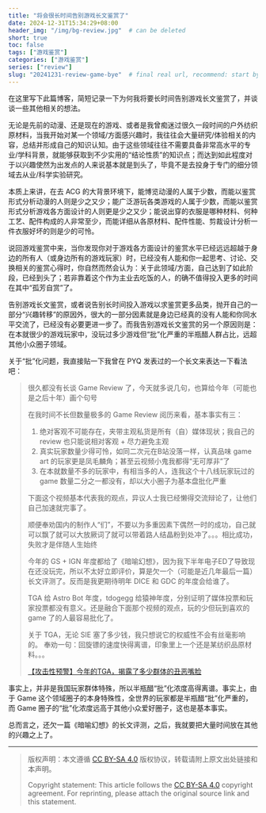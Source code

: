 ```yaml
---
title: "将会很长时间告别游戏长文鉴赏了"
date: 2024-12-31T15:34:29+08:00
header_img: "/img/bg-review.jpg"  # can be deleted
short: true
toc: false
tags: ["游戏鉴赏"]
categories: ["游戏鉴赏"]
series: ["review"]
slug: "20241231-review-game-bye"  # final real url, recommend: start by date, follow lower case words with hyphen splitter. E.g., `20230316-text-title`
---
```


在这里写下此篇博客，简短记录一下为何我将要长时间告别游戏长文鉴赏了，并谈谈一些其他相关的想法。

无论是先前的动漫、还是现在的游戏、或者是我曾痴迷过很久一段时间的户外纺织原材料，当我开始对某一个领域/方面感兴趣时，我往往会大量研究/体验相关的内容，总结并形成自己的知识认知。由于这些领域往往不需要具备非常高水平的专业/学科背景，就能够获取到不少实用的“结论性质”的知识点；而达到如此程度对于以兴趣使然为出发点的人来说基本就是到头了，毕竟不是去投身于专门的细分领域去从业/科学实验研究。

本质上来讲，在去 ACG 的大背景环境下，能博览动漫的人属于少数，而能以鉴赏形式分析动漫的人则是少之又少；能广泛游玩各类游戏的人属于少数，而能以鉴赏形式分析游戏各方面设计的人则更是少之又少；能说出穿的衣服是哪种材料、何种工艺、配件构成的人非常至少，而能详细从各原材料、配件性能、剪裁设计分析一件衣服好坏的则是少的可怜。

说回游戏鉴赏中来，当你发现你对于游戏各方面设计的鉴赏水平已经远远超越于身边的所有人（或身边所有的游戏玩家）时，已经没有人能和你一起思考、讨论、交换相关的鉴赏心得时，你自然而然会认为：关于此领域/方面，自己达到了如此阶段，已经到头了；若非靠着这个作为主业去吃饭的人，的确不值得投入更多的时间在其中“孤芳自赏”了。

告别游戏长文鉴赏，或者说告别长时间投入游戏以求鉴赏更多品类，抛开自己的一部分“兴趣转移”的原因外，很大的一部分因素就是身边已经真的没有人能和你同水平交流了，已经没有必要更进一步了。而我告别游戏长文鉴赏的另一个原因则是：在本就很少的游戏玩家中，没玩过多少游戏但“批”化严重的半瓶醋人群占比，远超其他小众圈子领域。

关于“批”化问题，我直接贴一下我曾在 PYQ 发表过的一个长文来表达一下看法吧：

> 很久都没有长谈 Game Review 了，今天就多说几句，也算给今年（可能也是之后十年）画个句号
>
> 在我时间不长但数量极多的 Game Review 阅历来看，基本事实有三：
> 
> 1. 绝对客观不可能存在，夹带主观私货是所有（自）媒体现状；我自己的 review 也只能说相对客观 + 尽力避免主观
> 2. 真实玩家数量少得可怜，如同二次元在B站没落一样，认真品味 game art 的玩家更是凤毛麟角；甚至云视频小鬼我都得“无可厚非”了
> 3. 在本就数量不多的玩家中，有相当多的人，连我这个十八线玩家玩过的 game 数量二分之一都没有，却以大小圈子为基本盘批化严重
> 
> 下面这个视频基本代表我的观点，异议人士我已经懒得交流辩论了，让他们自己加速就完事了。
> 
> 顺便奉劝国内的制作人“们”，不要以为多重因素下偶然一时的成功，自己就可以飘了就可以大放厥词了就可以带着路人结晶粉到处冲了。。。相比成功，失败才是伴随人生始终
> 
> 今年的 GS + IGN 年度都给了《暗喻幻想》，因为我下半年电子ED了导致现在还没玩完，所以不太好立即评价，算是欠一个（可能是近几年最后一篇）长文评测了。反而是我更期待明年 DICE 和 GDC 的年度会给谁了。
> 
> TGA 给 Astro Bot 年度，tdogegg 给猿神年度，分别证明了媒体投票和玩家投票都没有意义。还是融合下面那个视频的观点，玩的少但玩到喜欢的 game 了的人最容易批化了。
> 
> 关于 TGA，无论 SIE 塞了多少钱，我只想说它的权威性不会有丝毫影响的。
> 奉劝一句：回旋镖的速度快得离谱，印象里上一个还是某纺织品原材料。。。
>
> [【攻击性预警】今年的TGA，揭露了多少群体的丑恶嘴脸](https://www.bilibili.com/video/BV13AkpYbEKB/)

事实上，并非是我国玩家群体特殊，所以半瓶醋“批”化浓度高得离谱。事实上，由于 Game 这个领域圈子的本身特殊性，全世界的玩家都是半瓶醋“批”化严重的，而 Game 圈子的“批”化浓度远高于其他小众爱好圈子，这也是基本事实。

总而言之，还欠一篇《暗喻幻想》的长文评测，之后，我就要把大量时间放在其他的兴趣之上了。

---

> 版权声明：本文遵循 [CC BY-SA 4.0](https://creativecommons.org/licenses/by-sa/4.0/deed.zh) 版权协议，转载请附上原文出处链接和本声明。
>
> Copyright statement: This article follows the [CC BY-SA 4.0](https://creativecommons.org/licenses/by-sa/4.0/deed.en) copyright agreement. For reprinting, please attach the original source link and this statement.

